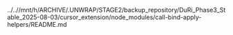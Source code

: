 ../..//mnt/h/ARCHIVE/.UNWRAP/STAGE2/backup_repository/DuRi_Phase3_Stable_2025-08-03/cursor_extension/node_modules/call-bind-apply-helpers/README.md